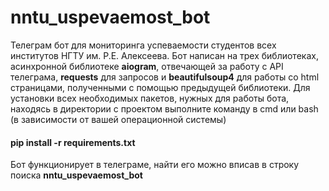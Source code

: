 # nntu_uspevaemost_bot
Телеграм бот для мониторинга успеваемости студентов всех институтов НГТУ им. Р.Е. Алексеева.
Бот написан на трех библиотеках, асинхронной библиотеке **aiogram**, отвечающей за работу с API телеграма, **requests** для запросов и **beautifulsoup4** для работы со html страницами,
полученными с помощью предыдущей библиотеки.
Для установки всех необходимых пакетов, нужных для работы бота, находясь в директории с проектом выполните команду в сmd или bash (в зависимости от вашей операционной системы)
#### pip install -r requirements.txt
Бот функционирует в телеграме, найти его можно вписав в строку поиска **nntu_uspevaemost_bot**

